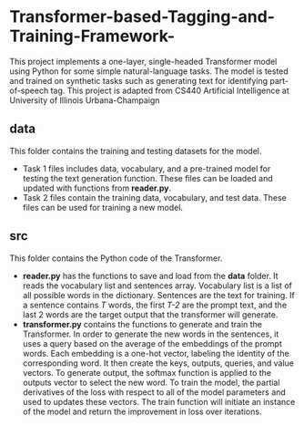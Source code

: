 # Transformer-based-Tagging-and-Training-Framework-

This project implements a one-layer, single-headed Transformer model using Python for some simple natural-language tasks. The model is tested and trained on synthetic tasks such as generating text for identifying part-of-speech tag. This project is adapted from CS440 Artificial Intelligence at University of Illinois Urbana-Champaign

## data
This folder contains the training and testing datasets for the model. 
- Task 1 files includes data, vocabulary, and a pre-trained model for testing the text generation function. These files can be loaded and updated with functions from **reader.py**. 
- Task 2 files contain the training data, vocabulary, and test data. These files can be used for training a new model.

## src
This folder contains the Python code of the Transformer. 
- **reader.py** has the functions to save and load from the **data** folder. It reads the vocabulary list and sentences array. Vocabulary list is a list of all possible words in the dictionary. Sentences are the text for training. If a sentence contains *T* words, the first *T-2* are the prompt text, and the last 2 words are the target output that the transformer will generate.
- **transformer.py** contains the functions to generate and train the Transformer. In order to generate the new words in the sentences, it uses a query based on the average of the embeddings of the prompt words. Each embedding is a one-hot vector, labeling the identity of the corresponding word. It then create the keys, outputs, queries, and value vectors. To generate output, the softmax function is applied to the outputs vector to select the new word. To train the model, the partial derivatives of the loss with respect to all of the model parameters and used to updates these vectors. The train function will initiate an instance of the model and return the improvement in loss over iterations.

